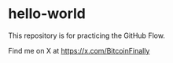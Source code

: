 # hello-world
This repository is for practicing the GitHub Flow.

Find me on X at https://x.com/BitcoinFinally
